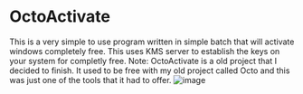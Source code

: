 # OctoActivate
This is a very simple to use program written in simple batch that will activate windows completely free.
This uses KMS server to establish the keys on your system for completly free.
Note: OctoActivate is a old project that I decided to finish. It used to be free with my old project called Octo and this was just one of the tools that it had to offer. 
![image](https://user-images.githubusercontent.com/65846161/215667768-7eb7069e-2b25-4e62-89a2-f6cca3fc34b1.png)
